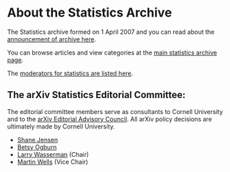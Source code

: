# About the Statistics Archive

The Statistics archive formed on 1 April 2007 and you can read about the [announcement of archive here](../../new/stat_announce.md).

You can browse articles and view categories at the [main statistics archive page](https://arxiv.org/archive/stat).

The [moderators for statistics are listed here](https://arxiv.org/moderators#statistics#statistics).

<span id="AdvisoryCommittee"></span>
## The arXiv Statistics Editorial Committee:

The editorial committee members serve as consultants to Cornell University and to the [arXiv Editorial Advisory Council](../../about/people/editorial_advisory_council.md). All arXiv policy decisions are ultimately made by Cornell University.

*  [Shane Jensen](https://statistics.wharton.upenn.edu/profile/stjensen/)
*  [Betsy Ogburn](https://publichealth.jhu.edu/faculty/2877/elizabeth-l-ogburn)
*  [Larry Wasserman](http://www.stat.cmu.edu/~larry/) (Chair)
*  [Martin Wells](https://stat.cornell.edu/people/faculty/martin-wells) (Vice Chair)
